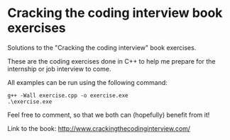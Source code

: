 # Cracking the coding interview book exercises
Solutions to the "Cracking the coding interview" book exercises.

These are the coding exercises done in C++ to help me prepare for the internship or job interview to come.

All examples can be run using the following command:
```
g++ -Wall exercise.cpp -o exercise.exe
.\exercise.exe
```

Feel free to comment, so that we both can (hopefully) benefit from it!

Link to the book:
http://www.crackingthecodinginterview.com/
